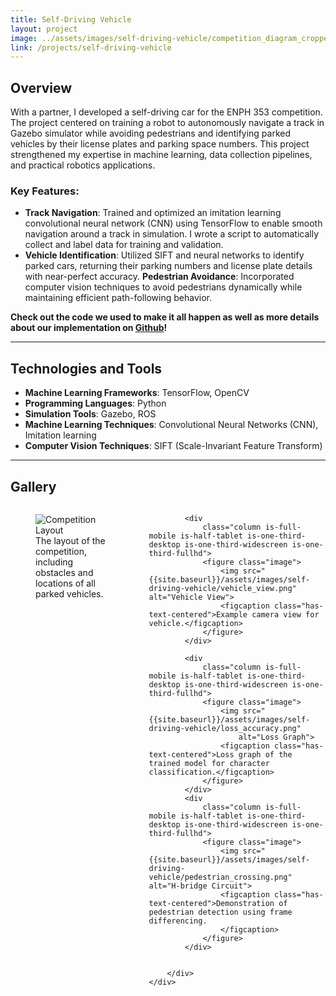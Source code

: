 ```yaml
---
title: Self-Driving Vehicle
layout: project
image: ../assets/images/self-driving-vehicle/competition_diagram_cropped.png
link: /projects/self-driving-vehicle
---
```


## Overview

With a partner, I developed a self-driving car for the ENPH 353 competition. The project centered on training a robot to autonomously navigate a track in Gazebo simulator while avoiding pedestrians and identifying parked vehicles by their license plates and parking space numbers. This project strengthened my expertise in machine learning, data collection pipelines, and practical robotics applications. 

### Key Features:
- **Track Navigation**: Trained and optimized an imitation learning convolutional neural network (CNN) using TensorFlow to enable smooth navigation around a track in simulation. I wrote a script to automatically collect and label data for training and validation.
- **Vehicle Identification**: Utilized SIFT and neural networks to identify parked cars, returning their parking numbers and license plate details with near-perfect accuracy.
   **Pedestrian Avoidance**: Incorporated computer vision techniques to avoid pedestrians dynamically while maintaining efficient path-following behavior.

**Check out the code we used to make it all happen as well as more details about our implementation on [Github](https://github.com/cvgjnh/self-driving-vehicle-controller)!**

---

## Technologies and Tools

- **Machine Learning Frameworks**: TensorFlow, OpenCV
- **Programming Languages**: Python
- **Simulation Tools**: Gazebo, ROS
- **Machine Learning Techniques**: Convolutional Neural Networks (CNN), Imitation learning
- **Computer Vision Techniques**: SIFT (Scale-Invariant Feature Transform)

---

## Gallery

<section class="section">
    <div class="container">
        <div class="columns is-multiline is-custom-gapless">
            <div
                class="column is-full-mobile is-half-tablet is-one-third-desktop is-one-third-widescreen is-one-third-fullhd">
                <figure class="image">
                    <img src="{{site.baseurl}}/assets/images/self-driving-vehicle/competition_diagram.png"
                        alt="Competition Layout">
                    <figcaption class="has-text-centered">The layout of the competition, including obstacles and locations of all parked vehicles.</figcaption>
                </figure>
            </div>

            <div 
                class="column is-full-mobile is-half-tablet is-one-third-desktop is-one-third-widescreen is-one-third-fullhd">
                <figure class="image">
                    <img src="{{site.baseurl}}/assets/images/self-driving-vehicle/vehicle_view.png" alt="Vehicle View">
                    <figcaption class="has-text-centered">Example camera view for vehicle.</figcaption>
                </figure>
            </div>

            <div
                class="column is-full-mobile is-half-tablet is-one-third-desktop is-one-third-widescreen is-one-third-fullhd">
                <figure class="image">
                    <img src="{{site.baseurl}}/assets/images/self-driving-vehicle/loss_accuracy.png"
                        alt="Loss Graph">
                    <figcaption class="has-text-centered">Loss graph of the trained model for character classification.</figcaption>
                </figure>
            </div>
            <div
                class="column is-full-mobile is-half-tablet is-one-third-desktop is-one-third-widescreen is-one-third-fullhd">
                <figure class="image">
                    <img src="{{site.baseurl}}/assets/images/self-driving-vehicle/pedestrian_crossing.png" alt="H-bridge Circuit">
                    <figcaption class="has-text-centered">Demonstration of pedestrian detection using frame differencing. 
                    </figcaption>
                </figure>
            </div>
        
       
        </div>
    </div>
</section>

